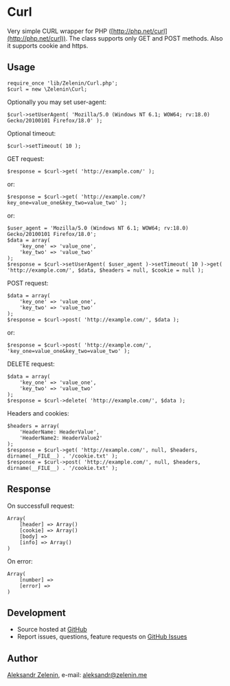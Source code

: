 # Curl

Very simple CURL wrapper for PHP ([http://php.net/curl](http://php.net/curl)). The class supports only GET and POST methods. Also it supports cookie and https.

## Usage

	require_once 'lib/Zelenin/Curl.php';
	$curl = new \Zelenin\Curl;

Optionally you may set user-agent:

	$curl->setUserAgent( 'Mozilla/5.0 (Windows NT 6.1; WOW64; rv:18.0) Gecko/20100101 Firefox/18.0' );

Optional timeout:

	$curl->setTimeout( 10 );

GET request:

	$response = $curl->get( 'http://example.com/' );

or:

	$response = $curl->get( 'http://example.com/?key_one=value_one&key_two=value_two' );

or:

	$user_agent = 'Mozilla/5.0 (Windows NT 6.1; WOW64; rv:18.0) Gecko/20100101 Firefox/18.0';
	$data = array(
		'key_one' => 'value_one',
		'key_two' => 'value_two'
	);
	$response = $curl->setUserAgent( $user_agent )->setTimeout( 10 )->get( 'http://example.com/', $data, $headers = null, $cookie = null );

POST request:

	$data = array(
		'key_one' => 'value_one',
		'key_two' => 'value_two'
	);
	$response = $curl->post( 'http://example.com/', $data );

or:

	$response = $curl->post( 'http://example.com/', 'key_one=value_one&key_two=value_two' );

DELETE request:

	$data = array(
		'key_one' => 'value_one',
		'key_two' => 'value_two'
	);
	$response = $curl->delete( 'http://example.com/', $data );

Headers and cookies:

	$headers = array(
		'HeaderName: HeaderValue',
		'HeaderName2: HeaderValue2'
	);
	$response = $curl->get( 'http://example.com/', null, $headers, dirname(__FILE__) . '/cookie.txt' );
	$response = $curl->post( 'http://example.com/', null, $headers, dirname(__FILE__) . '/cookie.txt' );


## Response

On successfull request:

	Array(
		[header] => Array()
		[cookie] => Array()
		[body] =>
		[info] => Array()
	)

On error:

	Array(
		[number] =>
		[error] =>
	)

## Development

- Source hosted at [GitHub](https://github.com/zelenin/curl)
- Report issues, questions, feature requests on [GitHub Issues](https://github.com/zelenin/curl/issues)

## Author

[Aleksandr Zelenin](https://github.com/zelenin/), e-mail: [aleksandr@zelenin.me](mailto:aleksandr@zelenin.me)
